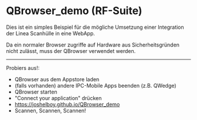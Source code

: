# QBrowser_demo (RF-Suite)

Dies ist ein simples Beispiel für die mögliche Umsetzung einer Integration
der Linea Scanhülle in eine WebApp.

Da ein normaler Browser zugriffe auf Hardware aus Sicherheitsgründen nicht zulässt, muss der QBrowser verwendet werden.

---

Probiers aus!:

-    QBrowser aus dem Appstore laden
-    (falls vorhanden) andere IPC-Mobile Apps beenden (z.B. QWedge)
-    QBrowser starten
-    "Connect your application" drücken
-    https://joshelboy.github.io/QBrowser_demo
-    Scannen, Scannen, Scannen!
